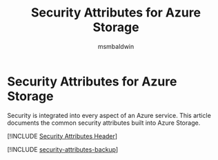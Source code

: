 ﻿---
title: Security Attributes for Azure Storage
description: A checklist of common security attributes for evaluating Azure Storage
services: storage
documentationcenter: ''
author: msmbaldwin
manager: barbkess
ms.service: storage
ms.topic: conceptual
ms.date: 04/03/2019
ms.author: mbaldwin

---
# Security Attributes for Azure Storage

Security is integrated into every aspect of an Azure service. This article documents the common security attributes built into Azure Storage. 

[!INCLUDE [Security Attributes Header](../../../includes/security-attributes-header.md)]

[!INCLUDE [security-attributes-backup](../../../includes/security-attributes-storage.md)]